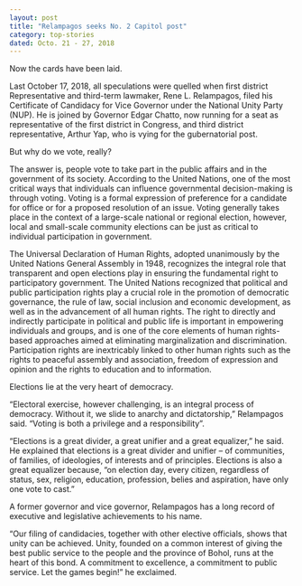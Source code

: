 ```yaml
---
layout: post
title: "Relampagos seeks No. 2 Capitol post"
category: top-stories
dated: Octo. 21 - 27, 2018
---
```


Now the cards have been laid.

Last October 17, 2018, all speculations were quelled when first district Representative and third-term lawmaker, Rene L. Relampagos, filed his Certificate of Candidacy for Vice Governor under the National Unity Party (NUP). He is joined by Governor Edgar Chatto, now running for a seat as representative of the first district in Congress, and third district representative, Arthur Yap, who is vying for the gubernatorial post. 

But why do we vote, really?

The answer is, people vote to take part in the public affairs and in the government of its society. According to the United Nations, one of the most critical ways that individuals can influence governmental decision-making is through voting. Voting is a formal expression of preference for a candidate for office or for a proposed resolution of an issue. Voting generally takes place in the context of a large-scale national or regional election, however, local and small-scale community elections can be just as critical to individual participation in government.

The Universal Declaration of Human Rights, adopted unanimously by the United Nations General Assembly in 1948, recognizes the integral role that transparent and open elections play in ensuring the fundamental right to participatory government. 
The United Nations recognized that political and public participation rights play a crucial role in the promotion of democratic governance, the rule of law, social inclusion and economic development, as well as in the advancement of all human rights. The right to directly and indirectly participate in political and public life is important in empowering individuals and groups, and is one of the core elements of human rights-based approaches aimed at eliminating marginalization and discrimination. 
Participation rights are inextricably linked to other human rights such as the rights to peaceful assembly and association, freedom of expression and opinion and the rights to education and to information.

Elections lie at the very heart of democracy. 

“Electoral exercise, however challenging, is an integral process of democracy. Without it, we slide to anarchy and dictatorship,” Relampagos said. “Voting is both a privilege and a responsibility”.

“Elections is a great divider, a great unifier and a great equalizer,” he said. He explained that elections is a great divider and unifier – of communities, of families, of ideologies, of interests and of principles. Elections is also a great equalizer because, “on election day, every citizen, regardless of status, sex, religion, education, profession, belies and aspiration, have only one vote to cast.”  

A former governor and vice governor, Relampagos has a long record of executive and legislative achievements to his name.  
 
“Our filing of candidacies, together with other elective officials, shows that unity can be achieved. Unity, founded on a common interest of giving the best public service to the people and the province of Bohol, runs at the heart of this bond. A commitment to excellence, a commitment to public service. Let the games begin!” he exclaimed.  
